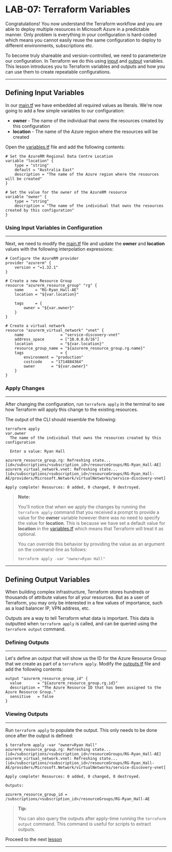 # LAB-07: Terraform Variables
Congratulations! You now understand the Terraform workflow and you are able to deploy multiple resources in Microsoft Azure in a predictable manner. Only problem is everything in your configuration is hard-coded which means you cannot easily reuse the same configuration to deploy to different environments, subscriptions etc. 

To become truly shareable and version-controlled, we need to parameterize our configuration. In Terraform we do this using [input](https://www.terraform.io/docs/configuration/variables.html) and [output](https://www.terraform.io/docs/configuration/outputs.html) variables. This lesson introduces you to Terraform variables and outputs and how you can use them to create repeatable configurations.

---

## Defining Input Variables
In our [main.tf](../main.tf) we have embedded all required values as literals. We're now going to add a few simple variables to our configuration:

- **owner** - The name of the individual that owns the resources created by this configuration
- **location** - The name of the Azure region where the resources will be created

Open the [variables.tf](../variables.tf) file and add the following contents:
```
# Set the AzureRM Regional Data Centre Location
variable "location" {
    type = "string"
    default = "Australia East"
    description = "The name of the Azure region where the resources will be created"
}

# Set the value for the owner of the AzureRM resource
variable "owner" {
    type = "string"
    description = "The name of the individual that owns the resources created by this configuration"
}
```
### Using Input Variables in Configuration
---
Next, we need to modify the [main.tf](../main.tf) file and update the **owner** and **location** values with the following interpolation expressions:
```
# Configure the AzureRM provider
provider "azurerm" {
    version = "=1.32.1"
}

# Create a new Resource Group
resource "azurerm_resource_group" "rg" {
    name     = "RG-Ryan_Hall-AE"
    location = "${var.location}"

    tags     = {
        owner = "${var.owner}"
    }
}

# Create a virtual network
resource "azurerm_virtual_network" "vnet" {
    name                = "service-discovery-vnet"
    address_space       = ["10.0.0.0/16"]
    location            = "${var.location}"
    resource_group_name = "${azurerm_resource_group.rg.name}"
    tags                = {
        environment = "production"
        costcode    = "1714884364"
        owner       = "${var.owner}"
    }
}
```
### Apply Changes
---
After changing the configuration, run `terraform apply` in the terminal to see how Terraform will apply this change to the existing resources.

The output of the CLI should resemble the following:
```
terraform apply
var.owner
  The name of the individual that owns the resources created by this configuration

  Enter a value: Ryan Hall

azurerm_resource_group.rg: Refreshing state... [id=/subscriptions/<subscription_id>/resourceGroups/RG-Ryan_Hall-AE]
azurerm_virtual_network.vnet: Refreshing state... [id=/subscriptions/<subscription_id>/resourceGroups/RG-Ryan_Hall-AE/providers/Microsoft.Network/virtualNetworks/service-discovery-vnet]

Apply complete! Resources: 0 added, 0 changed, 0 destroyed.
```
>**Note:**
>
>You'll notice that when we apply the changes by running the `terraform apply` command that you received a prompt to provide a value for the **owner** variable however there was no need to specify the value for **location**. This is because we have set a default value for **location** in the [variables.tf](../variables.tf) which means that Terraform will treat it as optional. 
>
>You can override this behavior by providing the value as an argument on the command-line as follows:
>
>`terraform apply -var "owner=Ryan Hall"`

---
## Defining Output Variables
When building complex infrastructure, Terraform stores hundreds or thousands of attribute values for all your resources. But as a user of Terraform, you may only be interested in a few values of importance, such as a load balancer IP, VPN address, etc.

Outputs are a way to tell Terraform what data is important. This data is outputted when `terraform apply` is called, and can be queried using the `terraform output` command.

### Defining Outputs
---
Let's define an output that will show us the ID for the Azure Resource Group that we create as part of a `terraform apply`. Modify the [outputs.tf](../outputs.tf) file and add the following contents:
```
output "azurerm_resource_group_id" {
  value       = "${azurerm_resource_group.rg.id}"
  description = "The Azure Resource ID that has been assigned to the Azure Resource Group."
  sensitive   = false
}
```
### Viewing Outputs
---
Run `terraform apply` to populate the output. This only needs to be done once after the output is defined:
```
$ terraform apply -var "owner=Ryan Hall"
azurerm_resource_group.rg: Refreshing state... [id=/subscriptions/<subscription_id>/resourceGroups/RG-Ryan_Hall-AE]
azurerm_virtual_network.vnet: Refreshing state... [id=/subscriptions/<subscription_id>/resourceGroups/RG-Ryan_Hall-AE/providers/Microsoft.Network/virtualNetworks/service-discovery-vnet]

Apply complete! Resources: 0 added, 0 changed, 0 destroyed.

Outputs:

azurerm_resource_group_id = /subscriptions/<subscription_id>/resourceGroups/RG-Ryan_Hall-AE
```
>**Tip:**
>
>You can also query the outputs after apply-time running the `terraform output` command. This command is useful for scripts to extract outputs.

Proceed to the next [lesson](./08_Modules.md)

---
